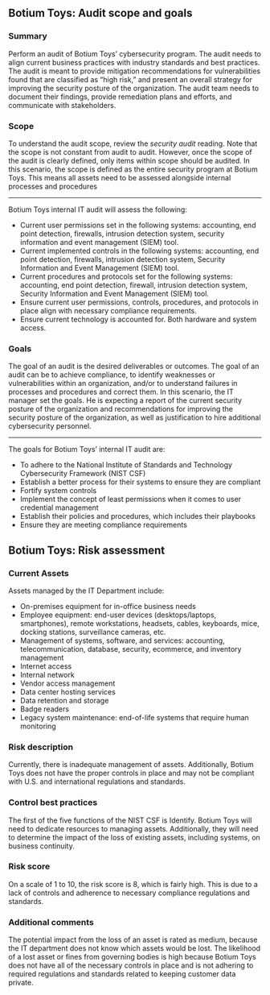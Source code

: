 ## Botium Toys: Audit scope and goals

### Summary

Perform an audit of Botium Toys’ cybersecurity program. The audit needs to align current business practices with industry standards and best practices. The audit is meant to provide mitigation recommendations for vulnerabilities found that are classified as “high risk,” and present an overall strategy for improving the security posture of the organization. The audit team needs to document their findings, provide remediation plans and efforts, and communicate with stakeholders.

### Scope

To understand the audit scope, review the *security audit* reading. Note that the scope is not constant from audit to audit. However, once the scope of the audit is clearly defined, only items within scope should be audited. In this scenario, the scope is defined as the entire security program at Botium Toys. This means all assets need to be assessed alongside internal processes and procedures

* * * *

Botium Toys internal IT audit will assess the following:

-	Current user permissions set in the following systems: accounting, end point detection, firewalls, intrusion detection system, security information and event management (SIEM) tool.
-	Current implemented controls in the following systems: accounting, end point detection, firewalls, intrusion detection system, Security Information and Event Management (SIEM) tool.
-	Current procedures and protocols set for the following systems: accounting, end point detection, firewall, intrusion detection system, Security Information and Event Management (SIEM) tool.
-	Ensure current user permissions, controls, procedures, and protocols in place align with necessary compliance requirements.
-	Ensure current technology is accounted for. Both hardware and system access.

### Goals

The goal of an audit is the desired deliverables or outcomes. The goal of an audit can be to achieve compliance, to identify weaknesses or vulnerabilities within an organization, and/or to understand failures in processes and procedures and correct them. In this scenario, the IT manager set the goals. He is expecting a report of the current security posture of the organization and recommendations for improving the security posture of the organization, as well as justification to hire additional cybersecurity personnel.

* * * *

The goals for Botium Toys’ internal IT audit are:

-	To adhere to the National Institute of Standards and Technology Cybersecurity Framework (NIST CSF) 
-	Establish a better process for their systems to ensure they are compliant 
-	Fortify system controls
-	Implement the concept of least permissions when it comes to user credential management 
-	Establish their policies and procedures, which includes their playbooks 
-	Ensure they are meeting compliance requirements 

## Botium Toys: Risk assessment

### Current Assets

Assets managed by the IT Department include: 

-	On-premises equipment for in-office business needs  
-	Employee equipment: end-user devices (desktops/laptops, smartphones), remote workstations, headsets, cables, keyboards, mice, docking stations, surveillance cameras, etc.
-	Management of systems, software, and services: accounting, telecommunication, database, security, ecommerce, and inventory management
-	Internet access
-	Internal network
-	Vendor access management
-	Data center hosting services  
-	Data retention and storage
-	Badge readers
-	Legacy system maintenance: end-of-life systems that require human monitoring 

### Risk description

Currently, there is inadequate management of assets. Additionally, Botium Toys does not have the proper controls in place and may not be compliant with U.S. and international regulations and standards. 

### Control best practices

The first of the five functions of the NIST CSF is Identify. Botium Toys will need to dedicate resources to managing assets. Additionally, they will need to determine the impact of the loss of existing assets, including systems, on business continuity.

### Risk score

On a scale of 1 to 10, the risk score is 8, which is fairly high. This is due to a lack of controls and adherence to necessary compliance regulations and standards.

### Additional comments

The potential impact from the loss of an asset is rated as medium, because the IT department does not know which assets would be lost. The likelihood of a lost asset or fines from governing bodies is high because Botium Toys does not have all of the necessary controls in place and is not adhering to required regulations and standards related to keeping customer data private.
